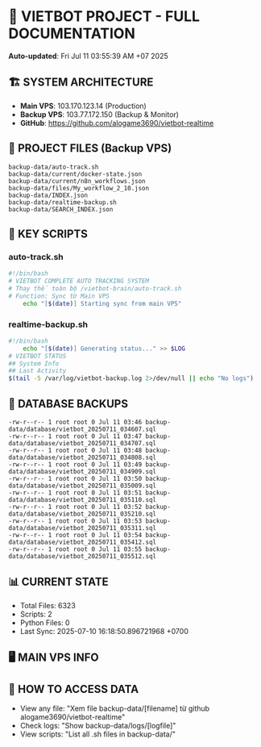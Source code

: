 # 🤖 VIETBOT PROJECT - FULL DOCUMENTATION
**Auto-updated**: Fri Jul 11 03:55:39 AM +07 2025

## 🏗️ SYSTEM ARCHITECTURE
- **Main VPS**: 103.170.123.14 (Production)
- **Backup VPS**: 103.77.172.150 (Backup & Monitor)
- **GitHub**: https://github.com/alogame3690/vietbot-realtime

## 📁 PROJECT FILES (Backup VPS)
```
backup-data/auto-track.sh
backup-data/current/docker-state.json
backup-data/current/n8n_workflows.json
backup-data/files/My_workflow_2_10.json
backup-data/INDEX.json
backup-data/realtime-backup.sh
backup-data/SEARCH_INDEX.json
```

## 🔧 KEY SCRIPTS
### auto-track.sh
```bash
#!/bin/bash
# VIETBOT COMPLETE AUTO TRACKING SYSTEM
# Thay thế toàn bộ /vietbot-brain/auto-track.sh
# Function: Sync từ Main VPS
    echo "[$(date)] Starting sync from main VPS"
```
### realtime-backup.sh
```bash
#!/bin/bash
    echo "[$(date)] Generating status..." >> $LOG
# VIETBOT STATUS
## System Info
## Last Activity
$(tail -5 /var/log/vietbot-backup.log 2>/dev/null || echo "No logs")
```

## 💾 DATABASE BACKUPS
```
-rw-r--r-- 1 root root 0 Jul 11 03:46 backup-data/database/vietbot_20250711_034607.sql
-rw-r--r-- 1 root root 0 Jul 11 03:47 backup-data/database/vietbot_20250711_034707.sql
-rw-r--r-- 1 root root 0 Jul 11 03:48 backup-data/database/vietbot_20250711_034808.sql
-rw-r--r-- 1 root root 0 Jul 11 03:49 backup-data/database/vietbot_20250711_034909.sql
-rw-r--r-- 1 root root 0 Jul 11 03:50 backup-data/database/vietbot_20250711_035009.sql
-rw-r--r-- 1 root root 0 Jul 11 03:51 backup-data/database/vietbot_20250711_035110.sql
-rw-r--r-- 1 root root 0 Jul 11 03:52 backup-data/database/vietbot_20250711_035210.sql
-rw-r--r-- 1 root root 0 Jul 11 03:53 backup-data/database/vietbot_20250711_035311.sql
-rw-r--r-- 1 root root 0 Jul 11 03:54 backup-data/database/vietbot_20250711_035412.sql
-rw-r--r-- 1 root root 0 Jul 11 03:55 backup-data/database/vietbot_20250711_035512.sql
```

## 📊 CURRENT STATE
- Total Files: 6323
- Scripts: 2
- Python Files: 0
- Last Sync: 2025-07-10 16:18:50.896721968 +0700

## 🖥️ MAIN VPS INFO


## 🚨 HOW TO ACCESS DATA
- View any file: "Xem file backup-data/[filename] từ github alogame3690/vietbot-realtime"
- Check logs: "Show backup-data/logs/[logfile]"
- View scripts: "List all .sh files in backup-data/"
